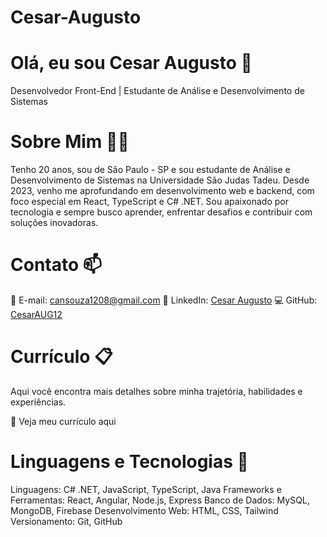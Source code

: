 # Cesar-Augusto
# Olá, eu sou Cesar Augusto 👋
Desenvolvedor Front-End | Estudante de Análise e Desenvolvimento de Sistemas

# Sobre Mim 🧑‍💻
Tenho 20 anos, sou de São Paulo - SP e sou estudante de Análise e Desenvolvimento de Sistemas na Universidade São Judas Tadeu. Desde 2023, venho me aprofundando em desenvolvimento web e backend, com foco especial em React, TypeScript e C# .NET. Sou apaixonado por tecnologia e sempre busco aprender, enfrentar desafios e contribuir com soluções inovadoras.

# Contato 📫
📧 E-mail: cansouza1208@gmail.com
🔗 LinkedIn: [Cesar Augusto](https://www.linkedin.com/in/cesar-augusto-a56093233/)
💻 GitHub: [CesarAUG12](https://github.com/CesarAUG12/)

# Currículo 📋
Aqui você encontra mais detalhes sobre minha trajetória, habilidades e experiências.

📎 Veja meu currículo aqui 

# Linguagens e Tecnologias 🤖
Linguagens: C# .NET, JavaScript, TypeScript, Java
Frameworks e Ferramentas: React, Angular, Node.js, Express
Banco de Dados: MySQL, MongoDB, Firebase
Desenvolvimento Web: HTML, CSS, Tailwind
Versionamento: Git, GitHub
